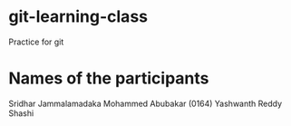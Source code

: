 # git-learning-class

Practice for git

# Names of the participants

Sridhar Jammalamadaka
Mohammed Abubakar (0164)
Yashwanth Reddy
Shashi 